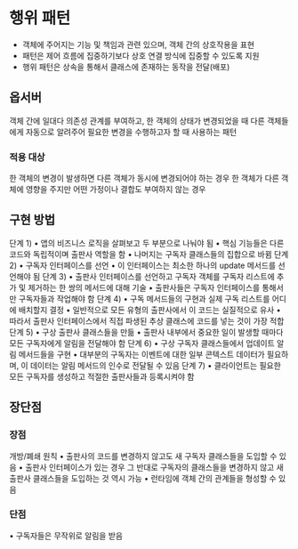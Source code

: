 # 행위 패턴
- 객체에 주어지는 기능 및 책임과 관련 있으며, 객체 간의 상호작용을 표현 
- 패턴은 제어 흐름에 집중하기보다 상호 연결 방식에 집중할 수 있도록 지원 
- 행위 패턴은 상속을 통해서 클래스에 존재하는 동작을 전달(배포)
## 옵서버
객체 간에 일대다 의존성 관계를 부여하고, 한 객체의 상태가 변경되었을 때 다른 객체들에게 자동으로 알려주어 필요한 변경을 수행하고자 할 때 사용하는 패턴
### 적용 대상
한 객체의 변경이 발생하면 다른 객체가 동시에 변경되어야 하는 경우 
한 객체가 다른 객체에 영향을 주지만 어떤 가정이나 결합도 부여하지 않는 경우

## 구현 방법
단계 1) 
	• 앱의 비즈니스 로직을 살펴보고 두 부분으로 나눠야 됨
	• 핵심 기능들은 다른 코드와 독립적이며 출판사 역할을 함 • 나머지는 구독자 클래스들의 집합으로 바뀜 
단계 2) 
	• 구독자 인터페이스를 선언 
	• 이 인터페이스는 최소한 하나의 update 메서드를 선언해야 됨
단계 3) 
	• 출판사 인터페이스를 선언하고 구독자 객체를 구독자 리스트에 추가 및 제거하는 한 쌍의 메서드에 대해 기술 
	• 출판사들은 구독자 인터페이스를 통해서만 구독자들과 작업해야 함
단계 4) 
	• 구독 메서드들의 구현과 실제 구독 리스트를 어디에 배치할지 결정 • 일반적으로 모든 유형의 출판사에서 이 코드는 실질적으로 유사 
	• 따라서 출판사 인터페이스에서 직접 파생된 추상 클래스에 코드를 넣는 것이 가장 적합 
단계 5) 
	• 구상 출판사 클래스들을 만듦 
	• 출판사 내부에서 중요한 일이 발생할 때마다 모든 구독자에게 알림을 전달해야 함 
단계 6) 
	• 구상 구독자 클래스들에서 업데이트 알림 메서드들을 구현 
	• 대부분의 구독자는 이벤트에 대한 일부 콘텍스트 데이터가 필요하며, 이 데이터는 알림 메서드의 인수로 전달될 수 있음 
단계 7) 
	• 클라이언트는 필요한 모든 구독자를 생성하고 적절한 출판사들과 등록시켜야 함

## 장단점
### 장점
개방/폐쇄 원칙 
	• 출판사의 코드를 변경하지 않고도 새 구독자 클래스들을 도입할 수 있음 
	• 출판사 인터페이스가 있는 경우 그 반대로 구독자의 클래스들을 변경하지 않고 새 출판사 클래스들을 도입하는 것 역시 가능 
• 런타임에 객체 간의 관계들을 형성할 수 있음
### 단점
• 구독자들은 무작위로 알림을 받음